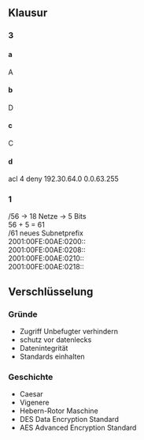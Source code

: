 ## Klausur
### 3
#### a 
A
#### b
D
#### c
C
#### d
acl 4 deny 192.30.64.0 0.0.63.255

### 1
/56 -> 18 Netze -> 5 Bits  
56 + 5 = 61  
/61 neues Subnetprefix  
2001:00FE:00AE:0200::  
2001:00FE:00AE:0208::  
2001:00FE:00AE:0210::  
2001:00FE:00AE:0218::  

## Verschlüsselung
### Gründe
- Zugriff Unbefugter verhindern  
- schutz vor datenlecks
- Datenintegrität
- Standards einhalten
### Geschichte
- Caesar
- Vigenere
- Hebern-Rotor Maschine
- DES Data Encryption Standard
- AES Advanced Encryption Standard


